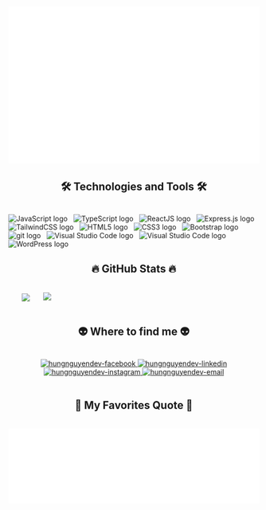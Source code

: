 <!-- hungnguyendev -->
<a href="#" target="_blank">
  <img src="svg/hungnguyendev.svg" width="1200" alt="hungnguyendev-official" />
</a>

<h2 align="center">🛠 Technologies and Tools 🛠</h2>
<br>
<!-- https://simpleicons.org/ -->
<span><img src="https://img.shields.io/badge/JavaScript-282C34?logo=javascript&logoColor=F7DF1E" alt="JavaScript logo" title="JavaScript" height="25" /></span>
&nbsp;
<span><img src="https://img.shields.io/badge/PHP-282C34?logo=php&logoColor=61DAFB" alt="TypeScript logo" title="PHP" height="25" /></span>
&nbsp;
<span><img src="https://img.shields.io/badge/ReactJS-282C34?logo=react&logoColor=61DAFB" alt="ReactJS logo" title="ReactJS" height="25" /></span>
&nbsp;
<span><img src="https://img.shields.io/badge/Express-282C34?logo=express&logoColor=FFFFFF" alt="Express.js logo" title="Express.js" height="25" /></span>
&nbsp;
<span><img src="https://img.shields.io/badge/Tailwind%20CSS-282C34?logo=tailwind-css&logoColor=38B2AC" alt="TailwindCSS logo" title="TailwindCSS" height="25" /></span>
&nbsp;
<!-- <span><img src="https://img.shields.io/badge/Three.js-282C34?logo=three.js&logoColor=FFFFFF" alt="Three.js logo" title="Three.js" height="25" /></span>
&nbsp; -->
<span><img src="https://img.shields.io/badge/HTML5-282C34?logo=html5&logoColor=E34F26" alt="HTML5 logo" title="HTML5" height="25" /></span>
&nbsp;
<span><img src="https://img.shields.io/badge/CSS3-282C34?logo=css3&logoColor=1572B6" alt="CSS3 logo" title="CSS3" height="25" /></span>
&nbsp;
<!-- <span><img src="https://img.shields.io/badge/Sass-282C34?logo=sass&logoColor=CC6699" alt="SASS logo" title="SASS" height="25" /></span>
&nbsp; -->
<span><img src="https://img.shields.io/badge/Bootstrap-282C34?logo=bootstrap&logoColor=7952B3" alt="Bootstrap logo" title="Bootstrap" height="25" /></span>
&nbsp;
<!-- <span><img src="https://img.shields.io/badge/ESLint-282C34?logo=eslint&logoColor=4B32C3" alt="ESLint logo" title="ESLint" height="25" /></span>
&nbsp; -->
<span><img src="https://img.shields.io/badge/git-282C34?logo=git&logoColor=F05032" alt="git logo" title="git" height="25" /></span>
&nbsp;
<span><img src="https://img.shields.io/badge/VS%20Code-282C34?logo=visual-studio-code&logoColor=007ACC" alt="Visual Studio Code logo" title="Visual Studio Code" height="25" /></span>
&nbsp;
<span><img src="https://img.shields.io/badge/Visual%20Code%20Studio-282C34?logo=visualstudio&logoColor=C030ED" alt="Visual Studio Code logo" title="Visual Studio Code" height="25" /></span>
&nbsp;
<!-- <span><img src="https://img.shields.io/badge/Firebase-282C34?logo=firebase&logoColor=FFCA28" alt="Firebase logo" title="Firebase" height="25" /></span>
&nbsp; -->
<span><img src="https://img.shields.io/badge/WordPress-282C34?logo=wordPress&logoColor=21759B" alt="WordPress logo" title="WordPress" height="25" /></span>
&nbsp;

<br>

<h2 align="center">🔥 GitHub Stats 🔥</h2>
<!-- https://github.com/anuraghazra/github-readme-stats -->
<br>
<div align=center>
  <a href="#" title="hungnguyendev">
    <img width="315" align="center" src="https://github-readme-stats.vercel.app/api/top-langs/?username=hungnguyendev&hide=c%23,powershell,Mathematica,Ruby,Objective-C,Objective-C%2b%2b,Cuda&title_color=61dafb&text_color=ffffff&icon_color=61dafb&bg_color=20232a&langs_count=8&layout=compact&border_color=61dafb&hide_border=true" />
  </a>
  <a href="#" title="hungnguyendev">
    <img align="right" width="434" src="https://github-readme-stats.vercel.app/api?username=hungnguyendev&show_icons=true&theme=react&border_color=61dafb&hide_border=true" />
  </a>
</div>

<br>

<h2 align="center">👽 Where to find me 👽</h2>
<br>
<!-- https://icons8.com -->
<div align="center">
  <!-- <a href="https://hungnguyendev.com" target="blank">
    <img width="90" height="90" src="images/logo-hungnguyendev-transparent-bg-192x192.png" alt="hungnguyendev-blog" />
  </a> -->
  <a href="https://facebook.com/nthung2706" target="blank">
    <img src="https://img.icons8.com/bubbles/100/000000/facebook-new.png" alt="hungnguyendev-facebook" />
  </a>
  <!-- <a href="https://www.youtube.com/c/hungnguyendevOfficial" target="blank">
    <img src="https://img.icons8.com/bubbles/100/000000/youtube-squared.png" alt="hungnguyendev-youtube" />
  </a> -->
  <a href="https://www.linkedin.com" target="blank">
    <img src="https://img.icons8.com/bubbles/100/000000/linkedin.png" alt="hungnguyendev-linkedin" />
  </a>
  <a href="https://instagram.com/nthung2706" target="blank">
    <img src="https://img.icons8.com/bubbles/100/000000/instagram.png" alt="hungnguyendev-instagram" />
  </a>
  <a href="mailto:nthung2706@gmail.com" target="top">
    <img src="https://img.icons8.com/bubbles/100/000000/apple-mail.png" alt="hungnguyendev-email" />
  </a>
</div>

<br>

<h2 align="center">📑 My Favorites Quote 📑</h2>
<br>
<a href="#" target="_blank">
  <img src="svg/hungnguyendev-quotes.svg" width="846" height="150" alt="hungnguyendev-official" />
</a>

